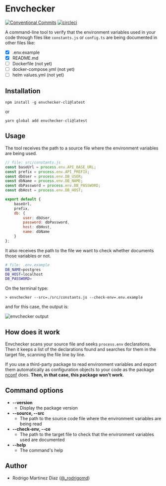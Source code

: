# Envchecker  
[![Conventional Commits](https://img.shields.io/badge/Conventional%20Commits-1.0.0-%23FE5196?logo=conventionalcommits&logoColor=white)](https://conventionalcommits.org)
[![circleci](https://circleci.com/gh/rodrigo-md/envchecker-cli/tree/main.svg?style=shield)](https://app.circleci.com/pipelines/github/rodrigo-md/envchecker-cli)


A command-line tool to verify that the environment variables used in your code through files like `constants.js` or `config.ts` are being documented in other files like:
- [x] .env.example
- [x] README.md
- [ ] Dockerfile (not yet)
- [ ] docker-compose.yml (not yet)
- [ ] helm values.yml (not yet)

## Installation

`npm install -g envchecker-cli@latest`

or

`yarn global add envchecker-cli@latest`

## Usage

The tool receives the path to a source file where the environment variables are being used.

```javascript
// file: src/constants.js
const baseUrl = process.env.API_BASE_URL;
const prefix = process.env.API_PREFIX;
const dbUser = process.env.DB_USER;
const dbName = process.env.DB_NAME;
const dbPassword = process.env.DB_PASSWORD;
const dbHost = process.env.DB_HOST;

export default {
    baseUrl,
    prefix,
    db: {
        user: dbUser,
        password: dbPassword,
        host: dbHost,
        name: dbName
    }
};
```

It also receives the path to the file we want to check whether documents those variables or not.

```bash
# file: .env.example
DB_NAME=postgres
DB_HOST=localhost
DB_PASSWORD=
```

On the terminal type:

`> envchecker --src=./src/constants.js --check-env=.env.example`

and for this case, the output is:

![envchecker output](https://user-images.githubusercontent.com/5626113/195949439-725a17ff-0734-45ca-9164-b8f1d6ffc8b6.png)

## How does it work

Envchecker scans your source file and seeks `process.env` declarations. Then it keeps a list of the declarations found and searches for them in the target file, scanning the file line by line.

If you use a third-party package to read environment variables and export them automatically as configuration objects to your code as the package [nconf](https://github.com/indexzero/nconf) does. **Then, in that case, this package won't work**.

## Command options

* **--version**
    * Display the package version
* **--source, --src**
    * The path to the source code file where the environment variables are being read
* **--check-env, --ce**
    * The path to the target file to check that the environment variables used are documented
* **--help**
    * The command's help


## Author

* Rodrigo Martinez Diaz ([@_rodrigomd](https://twitter.com/_rodrigomd))


